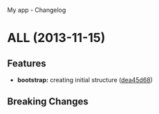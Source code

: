 <a name="ALL">My app - Changelog</a>
# ALL (2013-11-15)


## Features

- **bootstrap:** creating initial structure
  ([dea45d68](https://github.com/rafinskipg/Git-change-log/commits/dea45d68ce9555e876680bf7c0778add2f367a30))


## Breaking Changes


